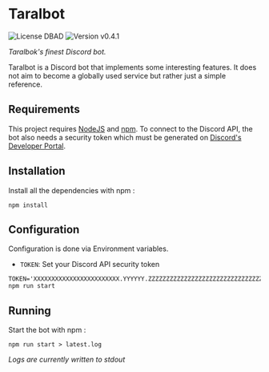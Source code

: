 # Taralbot

![License DBAD](https://img.shields.io/badge/license-DBAD-brightgreen) ![Version v0.4.1](https://img.shields.io/badge/version-v0.4.1-blue)

_Taralbok's finest Discord bot._

Taralbot is a Discord bot that implements some interesting features. It does not aim to become a globally used service but rather just a simple reference.

## Requirements

This project requires [NodeJS](https://nodejs.org/en/) and [npm](https://www.npmjs.com/). To connect to the Discord API, the bot also needs a security token which must be generated on [Discord's Developer Portal](https://discord.com/developers).

## Installation

Install all the dependencies with npm :

```
npm install
```

## Configuration

Configuration is done via Environment variables.

- `TOKEN`: Set your Discord API security token

```
TOKEN='XXXXXXXXXXXXXXXXXXXXXXXX.YYYYYY.ZZZZZZZZZZZZZZZZZZZZZZZZZZZZZZZZZZZZZZ' npm run start
```

## Running

Start the bot with npm :

```
npm run start > latest.log
```

_Logs are currently written to stdout_
